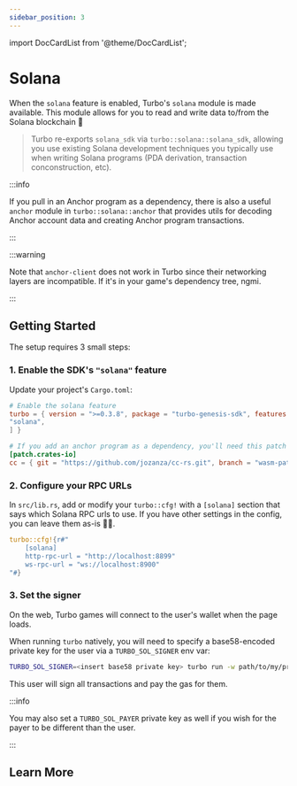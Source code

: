 ```yaml
---
sidebar_position: 3
---
```


import DocCardList from '@theme/DocCardList';

# Solana

When the `solana` feature is enabled, Turbo's `solana` module is made available. This module allows for you to read and write data to/from the Solana blockchain 🚀

> Turbo re-exports `solana_sdk` via `turbo::solana::solana_sdk`, allowing you use existing Solana development techniques you typically use when writing Solana programs (PDA derivation, transaction conconstruction, etc).

:::info

If you pull in an Anchor program as a dependency, there is also a useful `anchor` module in `turbo::solana::anchor` that provides utils for decoding Anchor account data and creating Anchor program transactions.

:::

:::warning

Note that `anchor-client` does not work in Turbo since their networking layers are incompatible. If it's in your game's dependency tree, ngmi.

:::

## Getting Started

The setup requires 3 small steps:

### 1. Enable the SDK's `"solana"` feature

Update your project's `Cargo.toml`:

```toml
# Enable the solana feature
turbo = { version = ">=0.3.8", package = "turbo-genesis-sdk", features = [
"solana",
] }

# If you add an anchor program as a dependency, you'll need this patch
[patch.crates-io]
cc = { git = "https://github.com/jozanza/cc-rs.git", branch = "wasm-patch" }
```

### 2. Configure your RPC URLs

In `src/lib.rs`, add or modify your `turbo::cfg!` with a `[solana]` section that says which Solana RPC urls to use. If you have other settings in the config, you can leave them as-is 👍🏽.

```rust
turbo::cfg!{r#"
    [solana]
    http-rpc-url = "http://localhost:8899"
    ws-rpc-url = "ws://localhost:8900"
"#}
```

### 3. Set the signer

On the web, Turbo games will connect to the user's wallet when the page loads.

When running `turbo` natively, you will need to specify a base58-encoded private key for the user via a `TURBO_SOL_SIGNER` env var:

```bash
TURBO_SOL_SIGNER=<insert base58 private key> turbo run -w path/to/my/project
```

This user will sign all transactions and pay the gas for them.

:::info

You may also set a `TURBO_SOL_PAYER` private key as well if you wish for the payer to be different than the user.

:::

## Learn More

<DocCardList />